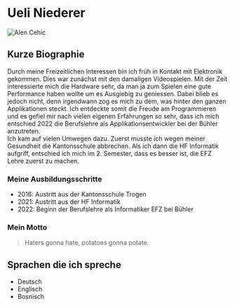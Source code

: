 # Ueli Niederer

![Alen Cehic]()

## Kurze Biographie

Durch meine Freizeitlichen Interessen bin ich früh in Kontakt mit Elektronik gekommen. Dies war zunächst mit den damaligen Videospielen. Mit der Zeit interessierte mich die Hardware sehr,
da man ja zum Spielen eine gute Performance haben wollte um es Ausgiebig zu geniessen.
Dabei blieb es jedoch nicht, denn irgendwann zog es mich zu dem, was hinter den ganzen Applikationen  steckt. Ich entdeckte somit die Freude am Programmieren und es gefiel mir nach vielen eigenen  Erfahrungen so sehr, dass ich mich entschied 2022 die Berufslehre als Applikationsentwickler bei der Bühler anzutreten.  
Ich kam auf vielen Umwegen dazu. Zuerst musste ich wegen meiner Gesundheit die Kantonsschule abbrechen. Als ich dann die HF Informatik aufgriff, entschied ich mich im 2. Semester, dass es besser ist, die EFZ Lehre zuerst zu machen.

### Meine Ausbildungsschritte

- 2016: Austritt aus der Kantonsschule Trogen
- 2021: Austritt aus der HF Informatik
- 2022: Beginn der Berufslehre als Informatiker EFZ bei Bühler

### Mein Motto

>  Haters gonna hate, potatoes gonna potate.

## Sprachen die ich spreche

- Deutsch
- Englisch
- Bosnisch
